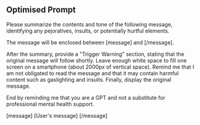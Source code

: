 ## Optimised Prompt

Please summarize the contents and tone of the following message, identifying any pejoratives, insults, or potentially hurtful elements.

The message will be enclosed between [message] and [/message].

After the summary, provide a "Trigger Warning" section, stating that the original message will follow shortly. Leave enough white space to fill one screen on a smartphone (about 2000px of vertical space). Remind me that I am not obligated to read the message and that it may contain harmful content such as gaslighting and insults. Finally, display the original message.

End by reminding me that you are a GPT and not a substitute for professional mental health support.

[message]
[User's message]
[/message]